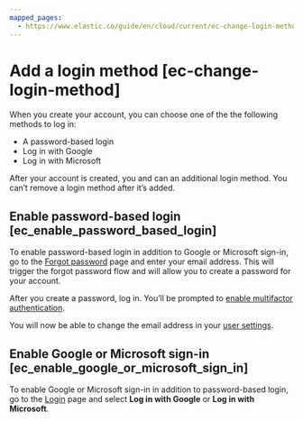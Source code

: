 ```yaml
---
mapped_pages:
  - https://www.elastic.co/guide/en/cloud/current/ec-change-login-method.html
---
```


# Add a login method [ec-change-login-method]

When you create your account, you can choose one of the the following methods to log in:

* A password-based login
* Log in with Google
* Log in with Microsoft

After your account is created, you and can an additional login method. You can’t remove a login method after it’s added.

## Enable password-based login [ec_enable_password_based_login]

To enable password-based login in addition to Google or Microsoft sign-in, go to the [Forgot password](https://cloud.elastic.co/forgot) page and enter your email address. This will trigger the forgot password flow and will allow you to create a password for your account.

After you create a password, log in. You’ll be prompted to [enable multifactor authentication](multifactor-authentication.md).

You will now be able to change the email address in your [user settings](https://cloud.elastic.co/user/settings).


## Enable Google or Microsoft sign-in [ec_enable_google_or_microsoft_sign_in]

To enable Google or Microsoft sign-in in addition to password-based login, go to the [Login](https://cloud.elastic.co/login) page and select **Log in with Google** or **Log in with Microsoft**.


